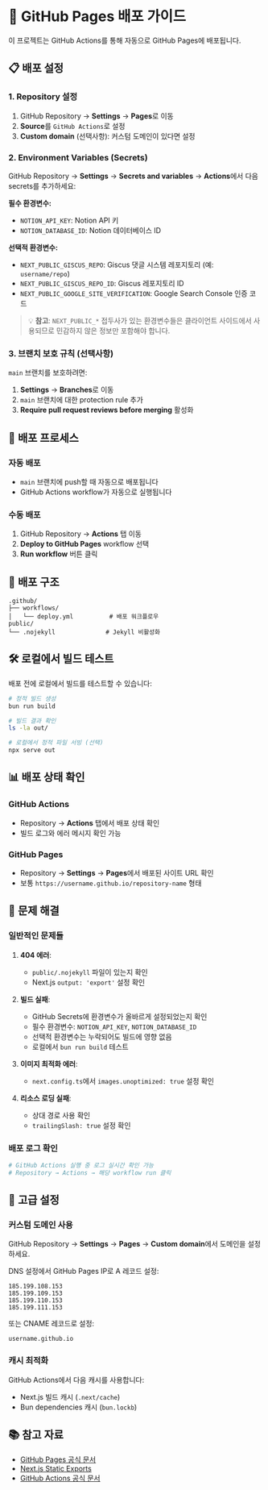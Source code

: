 # 🚀 GitHub Pages 배포 가이드

이 프로젝트는 GitHub Actions를 통해 자동으로 GitHub Pages에 배포됩니다.

## 📋 배포 설정

### 1. Repository 설정

1. GitHub Repository → **Settings** → **Pages**로 이동
2. **Source**를 `GitHub Actions`로 설정
3. **Custom domain** (선택사항): 커스텀 도메인이 있다면 설정

### 2. Environment Variables (Secrets)

GitHub Repository → **Settings** → **Secrets and variables** → **Actions**에서 다음 secrets를 추가하세요:

**필수 환경변수:**
- `NOTION_API_KEY`: Notion API 키
- `NOTION_DATABASE_ID`: Notion 데이터베이스 ID

**선택적 환경변수:**
- `NEXT_PUBLIC_GISCUS_REPO`: Giscus 댓글 시스템 레포지토리 (예: `username/repo`)
- `NEXT_PUBLIC_GISCUS_REPO_ID`: Giscus 레포지토리 ID
- `NEXT_PUBLIC_GOOGLE_SITE_VERIFICATION`: Google Search Console 인증 코드

> 💡 **참고**: `NEXT_PUBLIC_*` 접두사가 있는 환경변수들은 클라이언트 사이드에서 사용되므로 민감하지 않은 정보만 포함해야 합니다.

### 3. 브랜치 보호 규칙 (선택사항)

`main` 브랜치를 보호하려면:
1. **Settings** → **Branches**로 이동
2. `main` 브랜치에 대한 protection rule 추가
3. **Require pull request reviews before merging** 활성화

## 🔄 배포 프로세스

### 자동 배포
- `main` 브랜치에 push할 때 자동으로 배포됩니다
- GitHub Actions workflow가 자동으로 실행됩니다

### 수동 배포
1. GitHub Repository → **Actions** 탭 이동
2. **Deploy to GitHub Pages** workflow 선택
3. **Run workflow** 버튼 클릭

## 📁 배포 구조

```
.github/
├── workflows/
│   └── deploy.yml          # 배포 워크플로우
public/
└── .nojekyll              # Jekyll 비활성화
```

## 🛠 로컬에서 빌드 테스트

배포 전에 로컬에서 빌드를 테스트할 수 있습니다:

```bash
# 정적 빌드 생성
bun run build

# 빌드 결과 확인
ls -la out/

# 로컬에서 정적 파일 서빙 (선택)
npx serve out
```

## 📊 배포 상태 확인

### GitHub Actions
- Repository → **Actions** 탭에서 배포 상태 확인
- 빌드 로그와 에러 메시지 확인 가능

### GitHub Pages
- Repository → **Settings** → **Pages**에서 배포된 사이트 URL 확인
- 보통 `https://username.github.io/repository-name` 형태

## 🐛 문제 해결

### 일반적인 문제들

1. **404 에러**: 
   - `public/.nojekyll` 파일이 있는지 확인
   - Next.js `output: 'export'` 설정 확인

2. **빌드 실패**:
   - GitHub Secrets에 환경변수가 올바르게 설정되었는지 확인
   - 필수 환경변수: `NOTION_API_KEY`, `NOTION_DATABASE_ID`
   - 선택적 환경변수는 누락되어도 빌드에 영향 없음
   - 로컬에서 `bun run build` 테스트

3. **이미지 최적화 에러**:
   - `next.config.ts`에서 `images.unoptimized: true` 설정 확인

4. **리소스 로딩 실패**:
   - 상대 경로 사용 확인
   - `trailingSlash: true` 설정 확인

### 배포 로그 확인

```bash
# GitHub Actions 실행 중 로그 실시간 확인 가능
# Repository → Actions → 해당 workflow run 클릭
```

## 🔧 고급 설정

### 커스텀 도메인 사용

GitHub Repository → **Settings** → **Pages** → **Custom domain**에서 도메인을 설정하세요.

DNS 설정에서 GitHub Pages IP로 A 레코드 설정:
```
185.199.108.153
185.199.109.153
185.199.110.153
185.199.111.153
```

또는 CNAME 레코드로 설정:
```
username.github.io
```

### 캐시 최적화

GitHub Actions에서 다음 캐시를 사용합니다:
- Next.js 빌드 캐시 (`.next/cache`)
- Bun dependencies 캐시 (`bun.lockb`)

## 📚 참고 자료

- [GitHub Pages 공식 문서](https://docs.github.com/en/pages)
- [Next.js Static Exports](https://nextjs.org/docs/app/building-your-application/deploying/static-exports)
- [GitHub Actions 공식 문서](https://docs.github.com/en/actions)

